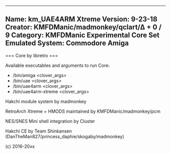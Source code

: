 -----------------------
Name: km_UAE4ARM Xtreme
Version: 9-23-18
Creator: KMFDManic/madmonkey/qclart/∆ + 0 / 9
Category: KMFDManic Experimental Core Set
Emulated System: Commodore Amiga
-----------------------
=== Core by libretro ===

Available executables and arguments to run Core:
- /bin/amiga <rom> <clover_args>
- /bin/uae <rom> <clover_args>
- /bin/uae4arm <rom> <clover_args>
- /bin/uae4arm-xtreme <rom> <clover_args>

Hakchi module system by madmonkey

RetroArch Xtreme + HMODS maintained by KMFDManic/madmonkey/pcm

NES/SNES Mini shell integration by Cluster

Hakchi CE by Team Shinkansen (DanTheMan827/princess_daphie/skogaby/madmonkey)

(c) 2016-20xx
